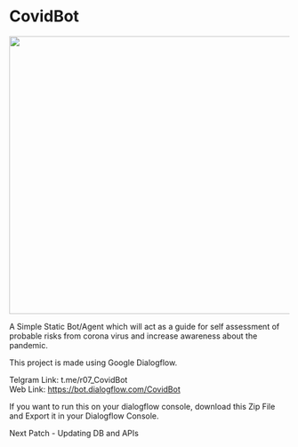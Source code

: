 # CovidBot

<img src="https://github.com/rahulbordoloi/CovidBot/blob/master/covid24.jpg" width="800" height="500">

A Simple Static Bot/Agent which will act as a guide for self assessment of probable risks from corona virus and increase awareness about the pandemic.

This project is made using Google Dialogflow. 

Telgram Link: t.me/r07_CovidBot                                                            
Web Link: https://bot.dialogflow.com/CovidBot

If you want to run this on your dialogflow console, download this Zip File and Export it in your Dialogflow Console.

Next Patch - Updating DB and APIs
